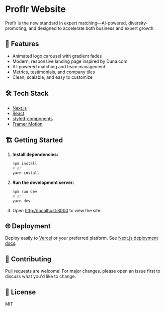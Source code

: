# Proflr Website

Proflr is the new standard in expert matching—AI-powered, diversity-promoting, and designed to accelerate both business and expert growth.

## 🚀 Features
- Animated logo carousel with gradient fades
- Modern, responsive landing page inspired by Duna.com
- AI-powered matching and team management
- Metrics, testimonials, and company tiles
- Clean, scalable, and easy to customize

## 🛠️ Tech Stack
- [Next.js](https://nextjs.org/)
- [React](https://react.dev/)
- [styled-components](https://styled-components.com/)
- [Framer Motion](https://www.framer.com/motion/)

## 🏗️ Getting Started

1. **Install dependencies:**
   ```bash
   npm install
   # or
   yarn install
   ```
2. **Run the development server:**
   ```bash
   npm run dev
   # or
   yarn dev
   ```
3. Open [http://localhost:3000](http://localhost:3000) to view the site.

## 🌐 Deployment
Deploy easily to [Vercel](https://vercel.com/) or your preferred platform. See [Next.js deployment docs](https://nextjs.org/docs/app/building-your-application/deploying).

## 🤝 Contributing
Pull requests are welcome! For major changes, please open an issue first to discuss what you'd like to change.

## 📄 License
MIT
